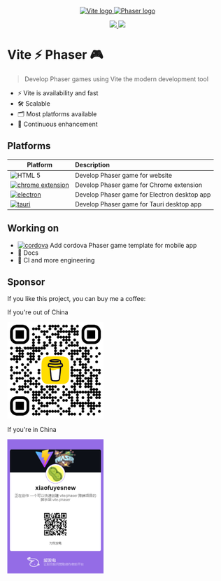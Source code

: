 <p align="center">
  <a href="https://vitejs.dev" target="_blank" rel="noopener noreferrer">
    <img height="180" src="https://vitejs.dev/logo.svg" alt="Vite logo">
  </a>
  <a href="https://phaser.io/" target="_blank" rel="noopener noreferrer">
    <img height="180" src="https://phaser.io/images/img.png" alt="Phaser logo">
  </a>
</p>

<p align="center">
  <a href="https://www.npmjs.com/package/create-phaser">
    <img src="https://img.shields.io/npm/v/create-phaser" />
  </a>
  <a href="https://github.com/xiaofuyesnew/vite-phaser/blob/main/LICENSE">
    <img src="https://img.shields.io/npm/l/create-phaser" />
  </a>
</p>

# Vite ⚡ Phaser 🎮

> Develop Phaser games using Vite the modern development tool

- ⚡ Vite is availability and fast
- 🛠️ Scalable
- 🗂️ Most platforms available
- 🦾 Continuous enhancement

## Platforms

|Platform |Description |
|---------|:-----------|
|![HTML 5](https://img.shields.io/badge/web-gray?logo=html5)|Develop Phaser game for website|
|[![chrome extension](https://img.shields.io/badge/chrome-extension-gray?logo=googlechrome)](https://support.google.com/chrome/a/answer/2649489?hl=en&ref_topic=4412375&sjid=17658711990943438677-NA)|Develop Phaser game for Chrome extension|
|[![electron](https://img.shields.io/badge/electron-gray?logo=electron)](https://www.electronjs.org/)|Develop Phaser game for Electron desktop app|
|[![tauri](https://img.shields.io/badge/tauri-gray?logo=tauri)](https://tauri.app/)|Develop Phaser game for Tauri desktop app|

## Working on

- [![cordova](https://img.shields.io/badge/cordova-gray?logo=apachecordova)](https://cordova.apache.org/) Add cordova Phaser game template for mobile app
- 📝 Docs
- 🦿 CI and more engineering

## Sponsor

If you like this project, you can buy me a coffee:

If you're out of China

<img height="220" src="./images/bmc_qr.png" />

If you're in China

<img width="220" src="./images/afdian.jfif" />
